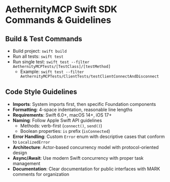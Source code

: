 # AethernityMCP Swift SDK Commands & Guidelines

## Build & Test Commands
- Build project: `swift build`
- Run all tests: `swift test`
- Run single test: `swift test --filter AethernityMCPTests/[TestClass]/[testMethod]`
  - Example: `swift test --filter AethernityMCPTests/ClientTests/testClientConnectAndDisconnect`

## Code Style Guidelines
- **Imports**: System imports first, then specific Foundation components
- **Formatting**: 4-space indentation, reasonable line lengths
- **Requirements**: Swift 6.0+, macOS 14+, iOS 17+
- **Naming**: Follow Apple Swift API guidelines
  - Methods: verb-first (`connect()`, `send()`)
  - Boolean properties: `is` prefix (`isConnected`)
- **Error Handling**: Custom `Error` enum with descriptive cases that conform to `LocalizedError`
- **Architecture**: Actor-based concurrency model with protocol-oriented design
- **Async/Await**: Use modern Swift concurrency with proper task management
- **Documentation**: Clear documentation for public interfaces with MARK comments for organization